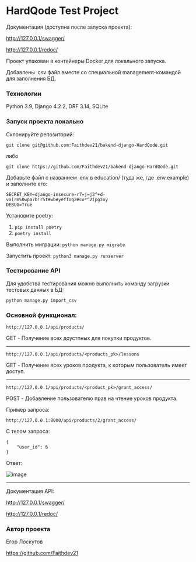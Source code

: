 # HardQode Test Project

Документация (доступна после запуска проекта):

http://127.0.0.1/swagger/

http://127.0.0.1/redoc/

Проект упакован в контейнеры Docker для локального запуска.

Добавлены .csv файл вместе со специальной management-командой для заполнения БД.


### Технологии

Python 3.9, Django 4.2.2, DRF 3.14, SQLite

### Запуск проекта локально

Склонируйте репозиторий:

```git clone git@github.com:Faithdev21/bakend-django-HardQode.git```

либо

```git clone https://github.com/Faithdev21/bakend-django-HardQode.git```

Добавьте файл с названием .env в education/ (туда же, где .env.example) и заполните его:

```
SECRET_KEY=django-insecure-r7=j=j2^+d-vx(rm%0wpa7b!r5t#wb#yeffoq2#co*^2(pg2oy
DEBUG=True
```

Установите poetry:  
1. ```pip install poetry```  
2. ```poetry install```

Выполнить миграции:
```python manage.py migrate```

Запустить проект:
```python3 manage.py runserver```

### Тестирование API

Для удобства тестирования можно выполнить команду загрузки тестовых данных в БД:

```python manage.py import_csv```

### Основной функционал:

`http://127.0.0.1/api/products/`  

GET - Получение всех доустпных для покупки продуктов.

---

`http://127.0.0.1/api/products/<products_pk>/lessons`

GET - Получение всех уроков продукта, к которым пользователь имеет доступ.

---

`http://127.0.0.1/api/products/<product_pk>/grant_access/`

POST - Добавление пользователю прав на чтение уроков продукта.

Пример запроса:

`http://127.0.0.1:8000/api/products/2/grant_access/`

С телом запроса:
```
{
    "user_id": 6
}
```
Ответ:  

![image](https://github.com/Faithdev21/bakend-django-HardQode/assets/119350657/5baf3337-270f-4ac4-8ebf-5a93afb1e3ec)

---

Документация API:

http://127.0.0.1/swagger/

http://127.0.0.1/redoc/

### Автор проекта

Егор Лоскутов

https://github.com/Faithdev21

